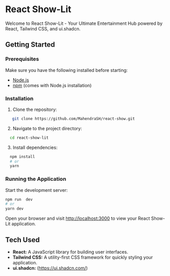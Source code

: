 # React Show-Lit

Welcome to React Show-Lit - Your Ultimate Entertainment Hub powered by React, Tailwind CSS, and ui.shadcn.

## Getting Started

### Prerequisites

Make sure you have the following installed before starting:

- [Node.js](https://nodejs.org/)
- [npm](https://www.npmjs.com/) (comes with Node.js installation)

### Installation

1. Clone the repository:

```bash
   git clone https://github.com/MahendraSH/react-show.git
```

2. Navigate to the project directory:

```bash
  cd react-show-lit


```

3. Install dependencies:

```bash
  npm install
  # or
  yarn

```

### Running the Application

Start the development server:

```bash
npm run  dev
# or
yarn dev

```

Open your browser and visit [http://localhost:3000](http://localhost:3000) to view your React Show-Lit application.

## Tech Used

- **React:** A JavaScript library for building user interfaces.
- **Tailwind CSS:** A utility-first CSS framework for quickly styling your application.
- **ui.shadcn:** (https://ui.shadcn.com/)
